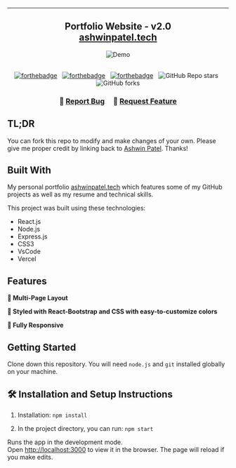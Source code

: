 

---

<h2 align="center">
  Portfolio Website - v2.0<br/>
  <a href="https://ashwinpatel.tech" target="_blank">ashwinpatel.tech</a>
</h2>
<div align="center">
  <img alt="Demo" src="./Images/portfolio-demo.png" />
</div>

<br/>

<center>

[![forthebadge](https://forthebadge.com/images/badges/built-with-love.svg)](https://forthebadge.com) &nbsp;
[![forthebadge](https://forthebadge.com/images/badges/made-with-javascript.svg)](https://forthebadge.com) &nbsp;
[![forthebadge](https://forthebadge.com/images/badges/open-source.svg)](https://forthebadge.com) &nbsp;
![GitHub Repo stars](https://img.shields.io/github/stars/ashwinpatel7/Portfolio?color=red&logo=github&style=for-the-badge) &nbsp;
![GitHub forks](https://img.shields.io/github/forks/ashwinpatel7/Portfolio?color=red&logo=github&style=for-the-badge)

</center>

<h3 align="center">
    🔹
    <a href="https://github.com/ashwinpatel7/Portfolio/issues">Report Bug</a> &nbsp; &nbsp;
    🔹
    <a href="https://github.com/ashwinpatel7/Portfolio/issues">Request Feature</a>
</h3>

## TL;DR

You can fork this repo to modify and make changes of your own. Please give me proper credit by linking back to [Ashwin Patel](https://github.com/ashwinpatel7/Portfolio). Thanks!

## Built With

My personal portfolio <a href="https://ashwinpatel.tech" target="_blank">ashwinpatel.tech</a> which features some of my GitHub projects as well as my resume and technical skills.<br/>

This project was built using these technologies:

- React.js
- Node.js
- Express.js
- CSS3
- VsCode
- Vercel

## Features

**📖 Multi-Page Layout**

**🎨 Styled with React-Bootstrap and CSS with easy-to-customize colors**

**📱 Fully Responsive**

## Getting Started

Clone down this repository. You will need `node.js` and `git` installed globally on your machine.

## 🛠 Installation and Setup Instructions

1. Installation: `npm install`

2. In the project directory, you can run: `npm start`

Runs the app in the development mode.\
Open [http://localhost:3000](http://localhost:3000) to view it in the browser.
The page will reload if you make edits.




